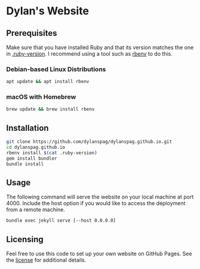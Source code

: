 # Dylan's Website

## Prerequisites

Make sure that you have installed Ruby and that its version matches the one in
[.ruby-version](.ruby-version). I recommend using a tool such as
[rbenv](https://github.com/rbenv/rbenv) to do this.

### Debian-based Linux Distributions

```bash
apt update && apt install rbenv
```

### macOS with Homebrew

```bash
brew update && brew install rbenv
```

## Installation

```bash
git clone https://github.com/dylanspag/dylanspag.github.io.git
cd dylanspag.github.io
rbenv install $(cat .ruby-version)
gem install bundler
bundle install
```

## Usage

The following command will serve the website on your local machine at port 4000.
Include the host option if you would like to access the deployment from a remote
machine.

```bash
bundle exec jekyll serve [--host 0.0.0.0]
```

## Licensing

Feel free to use this code to set up your own website on GitHub Pages. See the
[license](LICENSE) for additional details.

